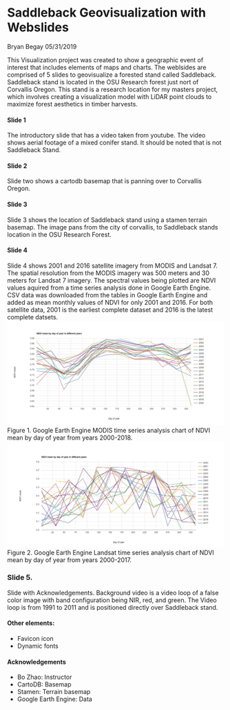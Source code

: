 # Saddleback Geovisualization with Webslides
Bryan Begay
05/31/2019

This Visualization project was created to show a geographic event of interest that includes elements of maps and charts. The weblsides are comprised of 5 slides to geovisualize a forested stand called Saddleback. Saddleback stand is located in the OSU Research forest just nort of Corvallis Oregon. This stand is a research location for my masters project, which involves creating a visualization model with LiDAR point clouds to maximize forest aesthetics in timber harvests.

#### Slide 1

The introductory slide that has a video taken from youtube. The video shows aerial footage of a mixed conifer stand. It should be noted that is not Saddleback Stand.

#### Slide 2

Slide two shows a cartodb basemap that is panning over to Corvallis Oregon.

#### Slide 3

Slide 3 shows the location of Saddleback stand using a stamen terrain basemap. The image pans from the city of corvallis, to Saddleback stands location in the OSU Research Forest.

#### Slide 4

 Slide 4 shows 2001 and 2016 satellite imagery from MODIS and Landsat 7. The spatial resolution from the MODIS imagery was 500 meters and 30 meters for Landsat 7 imagery. The spectral values being plotted are NDVI values aquired from a time series analysis done in Google Earth Engine. CSV data was downloaded from the tables in Google Earth Engine and added as mean monthly values of NDVI for only 2001 and 2016. For both satellite data, 2001 is the earliest complete dataset and 2016 is the latest complete datsets.
![image](/img/MODIS.JPG)
Figure 1. Google Earth Engine MODIS time series analysis chart of NDVI mean by day of year from years 2000-2018.
![image](/img/Landsat.JPG)
Figure 2. Google Earth Engine Landsat time series analysis chart of NDVI mean by day of year from years 2000-2017.


### Slide 5.

Slide with Acknowledgements. Background video is a video loop of a false color image with band configuration being NIR, red, and green. The Video loop is from 1991 to 2011 and is positioned directly over Saddleback stand.


#### Other elements:
* Favicon icon
* Dynamic fonts

#### Acknowledgements
* Bo Zhao: Instructor
* CartoDB: Basemap
* Stamen: Terrain basemap
* Google Earth Engine: Data
